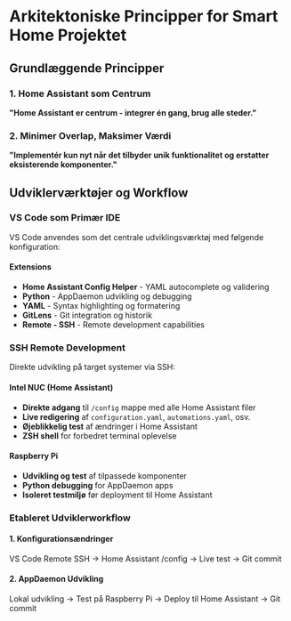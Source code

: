 # Arkitektoniske Principper for Smart Home Projektet 
 
## Grundlæggende Principper 
 
### 1. Home Assistant som Centrum 
**"Home Assistant er centrum - integrer én gang, brug alle steder."** 
 
### 2. Minimer Overlap, Maksimer Værdi 
**"Implementér kun nyt når det tilbyder unik funktionalitet og erstatter eksisterende komponenter."** 
 
## Udviklerværktøjer og Workflow 
 
### VS Code som Primær IDE 
VS Code anvendes som det centrale udviklingsværktøj med følgende konfiguration: 
 
#### Extensions 
- **Home Assistant Config Helper** - YAML autocomplete og validering 
- **Python** - AppDaemon udvikling og debugging 
- **YAML** - Syntax highlighting og formatering 
- **GitLens** - Git integration og historik 
- **Remote - SSH** - Remote development capabilities 
 
### SSH Remote Development 
Direkte udvikling på target systemer via SSH: 
 
#### Intel NUC (Home Assistant) 
- **Direkte adgang** til `/config` mappe med alle Home Assistant filer 
- **Live redigering** af `configuration.yaml`, `automations.yaml`, osv. 
- **Øjeblikkelig test** af ændringer i Home Assistant 
- **ZSH shell** for forbedret terminal oplevelse 
 
#### Raspberry Pi 
- **Udvikling og test** af tilpassede komponenter 
- **Python debugging** for AppDaemon apps 
- **Isoleret testmiljø** før deployment til Home Assistant 
 
### Etableret Udviklerworkflow 
 
#### 1. Konfigurationsændringer 
VS Code Remote SSH → Home Assistant /config → Live test → Git commit 
 
#### 2. AppDaemon Udvikling 
Lokal udvikling → Test på Raspberry Pi → Deploy til Home Assistant → Git commit 
